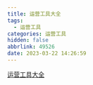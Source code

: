 ```yaml
---
title: 运营工具大全
tags:
  - 运营工具
categories: 运营工具
hidden: false
abbrlink: 49526
date: 2023-03-22 14:26:59
---
```


[运营工具大全](http://lc-ynMAn7XO.cn-n1.lcfile.com/oWYnMjPncpJWF6dUcHfDJcutRbCFJLKT/%E8%BF%90%E8%90%A5%E5%B7%A5%E5%85%B7%E5%A4%A7%E5%85%A8.html)